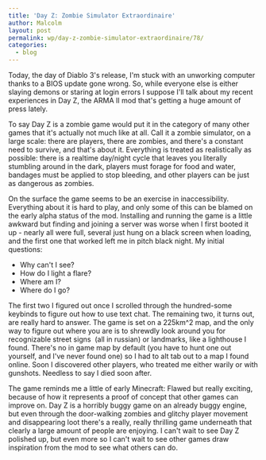```yaml
---
title: 'Day Z: Zombie Simulator Extraordinaire'
author: Malcolm
layout: post
permalink: wp/day-z-zombie-simulator-extraordinaire/78/
categories:
  - blog
---
```

Today, the day of Diablo 3's release, I'm stuck with an unworking computer thanks to a BIOS update gone wrong. So, while everyone else is either slaying demons or staring at login errors I suppose I'll talk about my recent experiences in Day Z, the ARMA II mod that's getting a huge amount of press lately.

To say Day Z is a zombie game would put it in the category of many other games that it's actually not much like at all. Call it a zombie simulator, on a large scale: there are players, there are zombies, and there's a constant need to survive, and that's about it. Everything is treated as realistically as possible: there is a realtime day/night cycle that leaves you literally stumbling around in the dark, players must forage for food and water, bandages must be applied to stop bleeding, and other players can be just as dangerous as zombies.

On the surface the game seems to be an exercise in inaccessibility. Everything about it is hard to play, and only some of this can be blamed on the early alpha status of the mod. Installing and running the game is a little awkward but finding and joining a server was worse when I first booted it up - nearly all were full, several just hung on a black screen when loading, and the first one that worked left me in pitch black night. My initial questions:

  * Why can't I see?
  * How do I light a flare?
  * Where am I?
  * Where do I go?

The first two I figured out once I scrolled through the hundred-some keybinds to figure out how to use text chat. The remaining two, it turns out, are really hard to answer. The game is set on a 225km^2 map, and the only way to figure out where you are is to shrewdly look around you for recognizable street signs  (all in russian) or landmarks, like a lighthouse I found. There's no in game map by default (you have to hunt one out yourself, and I've never found one) so I had to alt tab out to a map I found online. Soon I discovered other players, who treated me either warily or with gunshots. Needless to say I died soon after.

The game reminds me a little of early Minecraft: Flawed but really exciting, because of how it represents a proof of concept that other games can improve on. Day Z is a horribly buggy game on an already buggy engine, but even through the door-walking zombies and glitchy player movement and disappearing loot there's a really, really thrilling game underneath that clearly a large amount of people are enjoying. I can't wait to see Day Z polished up, but even more so I can't wait to see other games draw inspiration from the mod to see what others can do.